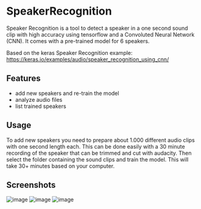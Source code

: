 # SpeakerRecognition
Speaker Recognition is a tool to detect a speaker in a one second sound clip with high accuracy using tensorflow and a Convoluted Neural Network (CNN).
It comes with a pre-trained model for 6 speakers.

Based on the keras Speaker Recognition example: https://keras.io/examples/audio/speaker_recognition_using_cnn/

## Features
- add new speakers and re-train the model
- analyze audio files
- list trained speakers

## Usage
To add new speakers you need to prepare about 1.000 different audio clips with one second length each. This can be done easily with a 30 minute recording of the speaker that can be trimmed and cut with audacity. Then select the folder containing the sound clips and train the model. This will take 30+ minutes based on your computer.

## Screenshots
![image](https://user-images.githubusercontent.com/45437638/155401333-f7111857-0c9e-459b-9333-390dbb9db8ff.png)
![image](https://user-images.githubusercontent.com/45437638/155401900-0dd4bb1a-2952-43b8-9ac2-5c4e5b3fef0b.png)
![image](https://user-images.githubusercontent.com/45437638/155401870-120ddb0d-4026-4009-a6fd-4d843514758c.png)
